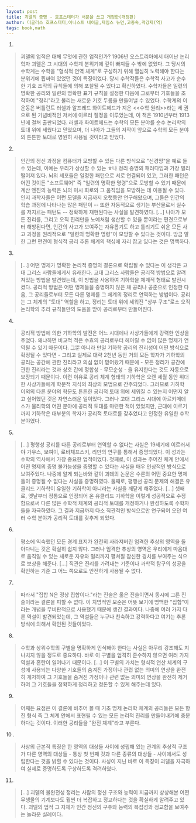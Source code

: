 ```yaml
---
layout: post
title: 괴델의 증명 - 호프스태터가 서문을 쓰고 개정한(개정판)
author: 더글러스 호프스태터,어니스트 네이글,제임스 뉴먼,고중숙,곽강제(역)
tags: book,math
---
```


1. 
> 괴델의 업적은 대체 무엇에 관한 업적인가? 1906년 오스트리아에서 태어난 논리학자 괴델은 그 시대의 수학계 분위기에 깊이 빠져들 수 밖에 없었다. 그 당시의 수학계는 수학을 "형식적 연역 체계"로 구성하기 위해 열심히 노력해야 한다는 분위기에 휩싸여 있었던 것이 특징이었다. 당시 수학작들은 수학적 사고가 순수한 기호 조작의 규칙들에 의해 포찰될 수 있다고 확신하였다. 수학자들은 일련의 명확한 공리와 일련의 명확한 표기 규칙을 설정한 다음에 그로부터 기호들을 조작하여 "정리"라고 불리는 새로운 기호 두름을 만들어낼 수 있었다. 수학계의 이 운동은 버틀런트 러셀과 알프레드 화이트헤드가 지은 <<수학 원리>>라는 세 권으로 된 기념비적인 저서에 이르러 절정을 이루었는데, 이 책은 1910년부터 1913년에 걸쳐 출판되었다. 러셀과 화이트헤드는 수학의 모든 분야를 순수 논리학의 토대 위에 세웠다고 믿었으며, 더 나아가 그들의 저작이 앞으로 수학의 모든 분야의 튼튼한 토대로 영원히 사용될 것이라고 믿었다.

2. 
> 인간의 정신 과정을 컴퓨터가 모방할 수 있든 다른 방식으로 "신경망"을 예로 들 수 있는데, 이예는 우리가 상상할 수 있는 ㅎ나 정리 증명의 패러다임과 가장 멀리 떨어져 있다. 뇌의 세포들은 일정한 패턴으로 서로 연결되어 있고, 그러한 패턴은 어떤 것이든 "소프트웨어" 즉 "일련의 명확한 명령"으로 모방할 수 있기 때문에 계산 엔진의 능력은 뇌의 미시 회로와 그 움직임을 모방하는 데 이용될 수 있다. 인지 과학자들은 이런 모델을 지금까지 오랫동안 연구해왔으며, 그들은 인간의 학습 과정에 나타나는 많은 패턴이 -- 또한 자동적으로 생기는 부산물로서 실수를 저지르는 패턴도 -- 정확하게 재현된다는 사실을 발견하였다. [...] 나아가 모든 진리를, 그리고 오직 진리만을 노예처럼 생산할 수 있을 뿐이라는 편견으로부터 해방된다면, 인간의 사고가 보여주는 자유롭기도 하고 틀리기도 쉬운 모든 사고 과정을 원리적으로 "일련의 명확한 명령"이 모방할 수 있다는 것이다. 방금 말한 그런 편견이 형식적 공리 추론 체계의 핵심에 자리 잡고 있다는 것은 명백하다.
 
3. 
> [...] 어떤 명제가 명확한 논리적 증명의 결론으로 확립될 수 있다는 이 생각은 고대 그리스 사람들에게서 유래한다. 고대 그리스 사람들은 공리적 방법으로 알려져있는 방법을 발견했는데, 이 방법을 사용하여 기하학을 체계적 형태로 발전시켰다. 공리적 방법은 어떤 명제들을 증명하지 않은 채 공리나 공준으로 인정한 다음, 그 공리들로부터 모든 다른 명제를 그 체계의 정리로 연역하는 방법이다. 공리는 그 체계의 "토대" 역할을 하고, 정리는 토대 위에 세워진 "상부 구조"로소 오직 논리학의 추리 규칙들만의 도움을 받아 공리로부터 만들어진다.
 
4. 
> 공리적 방법에 의한 기하학의 발전은 어느 시대에나 사상가들에게 강력한 인상을 주었다. 왜냐하면 비교적 적은 수효의 공리로부터 헤아릴 수 없이 많은 명제가 연역될 수 있기 때문이다. 그뿐 아니라 만일 기하학 공리의 진리성이 어떤 방식으로 확정될 수 있다면 - 그리고 실제로 대략 2천년 동안 거의 모든 학자가 기하학의 공리는 공간에 관한 진리라고 의심 없이 믿어왔기 때문에 - 모든 정리가 공간에 관한 진리라는 것과 상호 간에 정합성 - 무모순성 - 을 유지한다는 것도 자동으로 보장되기 때문이다. 이런 이유로 공리 체계 형태의 기하학은 오랜 세월 동안 위대한 사상가들에게 학문적 지식의 최상의 모범으로 간주되었다. 그러므로 기하학 이외의 다른 분야의 학문도 튼튼한 공리적 토대 위에 세워질 수 있는지 어떤지 알고 싶어했던 것은 자연스러운 일이었다. 그러나 고대 그리스 시대에 아르키메데스가 물리학의 어떤 분야에 공리적 토대를 마련한 적이 있었지만, 근대에 이르기까지 기하학은 대부분의 학자가 공리적 토대로를 갖추었다고 인정한 유일한 수학 분야였다.
 
5. 
> [...] 평행성 공리를 다른 공리로부터 연역할 수 없다는 사실은 19세기에 이르러서야 가우스, 보여이, 로바체프스키, 리만의 연구를 통해서 증명되었다. 이 성과는 수학의 역사에서 가장 중요한 업적이었다. 첫째로, 이 성과는 주어진 체계 안에서 어떤 명제의 증명 불가능성을 증명할 수 있다는 사실을 매우 인상적인 방식으로 보여주었다. 나중에 알게 되는바와 같이 괴데의 논문은 수론의 어떤 중요한 명제들이 증명될 수 없다는 사실을 증명하였다. 둘째로, 평행선 공리 문제의 해결은 유클리드 기하학이 유일한 기하학이 아니라는 사실을 깨닫게 해주었다. [...] 셋째로, 옛날부터 정통으로 인정되어 온 유클리드 기하학을 이렇게 성공적으로 수정함으로써 다른 많은 수학적 체계의 공리적 토대를 개정하거나 완성하도록 수학자들을 자극하였다. 그 결과 지금까지 다소 직관적인 방식으로만 연구되어 오던 여러 수학 분야가 공리적 토대를 갖추게 되었다.
 
6. 
> 평소에 익숙했던 모든 경계 표지가 완전히 사라져버린 엄격한 추상의 영역을 돌아다니는 것은 확실히 쉽지 않다. 그러나 엄격한 추상의 영역은 우리에게 마음대로 움직일 수 있는 새로운 자유와 멀리까지 펼쳐질 참신한 경치를 부여주는 식으로 보상을 해준다. [...] 직관은 진리를 가려내는 기준이나 과학적 탐구의 성공을 확인하는 기준 그 어느 쪽으로도 안전하게 사용될 수 없다.
 
7. 
> 따라서 "집합 N은 정상 집합이다."라는 진술은 옮은 진술이면서 동시에 그른 진술이라는 결론을 피할 수 없다. 이 치명적인 모순은 어뜻 보기에 명백한 "집합"이라는 개념을 무비판적으로 사용했기 때문에 생긴 결과이다. 나중에 여러 가지 다른 역설이 발견되었는데, 그 역설들은 누구나 친숙하고 강력하다고 여기는 추론 방식에 의해서 확인된 것들이었다.
 
8. 
> 수학과 상위수학의 구별을 명확하게 인식해야 한다는 사실은 아무리 강조해도 지나치지 않을 정도로 중요하다. 바로 이 구별을 엄격히 준수하지 않으면 여러 가지 역설과 혼란이 일어나기 때문이다. [...] 이 구별의 가치는 형식적 연산 체계의 구성에 사용되는 다양한 기호들의 숨겨진 가정이나 관련 없는 의미의 연상을 완전히 게저하여 그 기호들을 숨겨진 가정이나 관련 없는 의미의 연상을 완전히 제거하여 그 기호들을 정확하게 정리하고 정돈할 수 있게 해주는데 있다.
 
9. 
> 어째든 요점은 이 결론에 비추어 볼 때 기초 명제 논리학 체계의 공리들은 모든 항진 형식 즉 그 체계 안에서 표현될 수 있는 모든 논리적 진리를 만들어내기에 충분하다는 것이다. 이러한 공리들을 "완전 체계"라고 부른다.
 
10 .
> 사상의 근본적 특징은 한 영역의 대상들 사이에 성립해 있는 관계의 추상적 구조가 다른 영역의 대상들 - 통상 첫 번째 것과 다른 종류의 대상들 - 사이에서도 성립한다는 것을 밝힐 수 있다는 것이다. 사싱이 지닌 바로 이 특징이 괴델을 자극하여 실제로 증명하도록 구상하도록 격려하였다.

11. 
> [...] 괴델의 불완전성 정리는 사람의 정신 구조와 능력이 지금까지 상상해본 어떤 무생물의 기계보다도 훨씬 더 복잡하고 정교하다는 것을 확실하게 알려주고 있다. 괴델의 업적 그 자체가 인간 정신의 구주와 능력의 복잡성와 정교함을 보여주는 놀라운 실례이다.